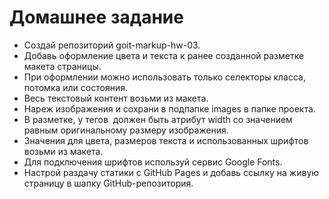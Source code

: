 # Домашнее задание
- Создай репозиторий goit-markup-hw-03.
- Добавь оформление цвета и текста к ранее созданной разметке макета страницы.
- При оформлении можно использовать только селекторы класса, потомка или состояния.
- Весь текстовый контент возьми из макета.
- Нареж изображения и сохрани в подпапке images в папке проекта.
- В разметке, у тегов <img> должен быть атрибут width со значением равным оригинальному размеру изображения.
- Значения для цвета, размеров текста и использованных шрифтов возьми из макета.
- Для подключения шрифтов используй сервис Google Fonts.
- Настрой раздачу статики с GitHub Pages и добавь ссылку на живую страницу в шапку GitHub-репозитория.
